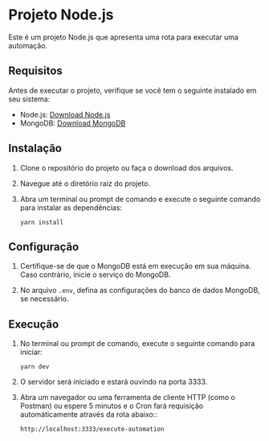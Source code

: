 # Projeto Node.js

Este é um projeto Node.js que apresenta uma rota para executar uma automação.

## Requisitos

Antes de executar o projeto, verifique se você tem o seguinte instalado em seu sistema:

- Node.js: [Download Node.js](https://nodejs.org)
- MongoDB: [Download MongoDB](https://www.mongodb.com)

## Instalação

1. Clone o repositório do projeto ou faça o download dos arquivos.

2. Navegue até o diretório raiz do projeto.

3. Abra um terminal ou prompt de comando e execute o seguinte comando para instalar as dependências:

   ```shell
   yarn install
   ```

## Configuração

1. Certifique-se de que o MongoDB está em execução em sua máquina. Caso contrário, inicie o serviço do MongoDB.

2. No arquivo `.env`, defina as configurações do banco de dados MongoDB, se necessário.

## Execução

1. No terminal ou prompt de comando, execute o seguinte comando para iniciar:

   ```shell
   yarn dev
   ```

2. O servidor será iniciado e estará ouvindo na porta 3333.

3. Abra um navegador ou uma ferramenta de cliente HTTP (como o Postman) ou espere 5 minutos e o Cron fará requisição automáticamente através da rota abaixo::

   ```
   http://localhost:3333/execute-automation
   ```
